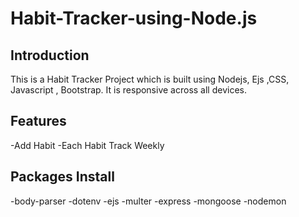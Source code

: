 # Habit-Tracker-using-Node.js

## Introduction
This is a Habit Tracker Project which is built using Nodejs, Ejs ,CSS, Javascript , Bootstrap. It is responsive across all devices.


## Features
-Add Habit
-Each Habit Track Weekly



## Packages Install
-body-parser
-dotenv
-ejs
-multer
-express
-mongoose
-nodemon

